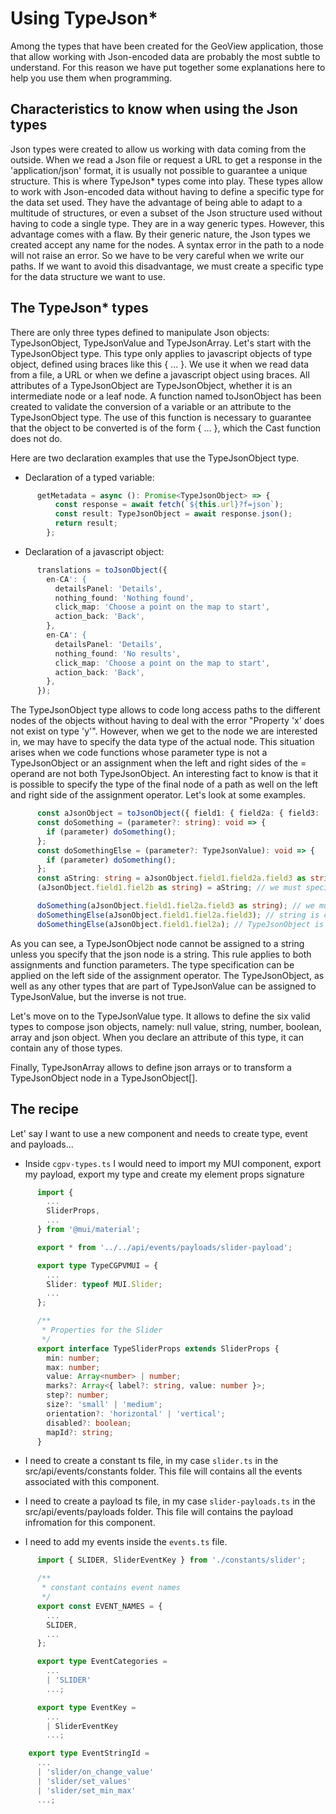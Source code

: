 # Using TypeJson* #

Among the types that have been created for the GeoView application, those that allow working with Json-encoded data
are probably the most subtle to understand. For this reason we have put together some explanations here to help you
use them when programming.

## Characteristics to know when using the Json types ##

Json types were created to allow us working with data coming from the outside. When we read a Json file or request a URL to get a response in the 'application/json' format, it is usually not possible to guarantee a unique structure. This is where TypeJson* types come into play. These types allow to work with Json-encoded data without having to define a specific type for the data set used. They have the advantage of being able to adapt to a multitude of structures, or even a subset of the Json structure used without having to code a single type. They are in a way generic types. However, this advantage comes with a flaw. By their generic nature, the Json types we created accept any name for the nodes. A syntax error in the path to a node will not raise an error. So we have to be very careful when we write our paths. If we want to avoid this disadvantage, we must create a specific type for the data structure we want to use.

## The TypeJson* types ##

There are only three types defined to manipulate Json objects: TypeJsonObject, TypeJsonValue and TypeJsonArray. Let's start with the TypeJsonObject type. This type only applies to javascript objects of type object, defined using braces like this { ... }. We use it when we read data from a file, a URL or when we define a javascript object using braces. All attributes of a TypeJsonObject are TypeJsonObject, whether it is an intermediate node or a leaf node. A function named toJsonObject has been created to validate the conversion of a variable or an attribute to the TypeJsonObject type. The use of this function is necessary to guarantee that the object to be converted is of the form { ... }, which the Cast function does not do.

Here are two declaration examples that use the TypeJsonObject type.

- Declaration of a typed variable:

```ts
      getMetadata = async (): Promise<TypeJsonObject> => {
          const response = await fetch(`${this.url}?f=json`);
          const result: TypeJsonObject = await response.json();
          return result;
        };
```

- Declaration of a javascript object:

```ts
      translations = toJsonObject({
        en-CA': {
          detailsPanel: 'Details',
          nothing_found: 'Nothing found',
          click_map: 'Choose a point on the map to start',
          action_back: 'Back',
        },
        en-CA': {
          detailsPanel: 'Details',
          nothing_found: 'No results',
          click_map: 'Choose a point on the map to start',
          action_back: 'Back',
        },
      });
```

The TypeJsonObject type allows to code long access paths to the different nodes of the objects without having to deal with the error "Property 'x' does not exist on type 'y'". However, when we get to the node we are interested in, we may have to specify the data type of the actual node. This situation arises when we code functions whose parameter type is not a TypeJsonObject or an assignment when the left and right sides of the = operand are not both TypeJsonObject. An interesting fact to know is that it is possible to specify the type of the final node of a path as well on the left and right side of the assignment operator. Let's look at some examples.

```ts
      const aJsonObject = toJsonObject({ field1: { field2a: { field3: 'Value of field3' }, field2b: '' } });
      const doSomething = (parameter?: string): void => {
        if (parameter) doSomething();
      };
      const doSomethingElse = (parameter?: TypeJsonValue): void => {
        if (parameter) doSomething();
      };
      const aString: string = aJsonObject.field1.field2a.field3 as string;  // we must specify that the ending node on the right side of the assignment operator is a string
      (aJsonObject.field1.fiel2b as string) = aString; // we must specify that the ending node on the left side of the assignment operator is a string

      doSomething(aJsonObject.field1.fiel2a.field3 as string); // we must specify that the ending node of the parameter is a string
      doSomethingElse(aJsonObject.field1.fiel2a.field3); // string is compatible with TypeJsonValue
      doSomethingElse(aJsonObject.field1.fiel2a); // TypeJsonObject is compatible with TypeJsonValue
```

As you can see, a TypeJsonObject node cannot be assigned to a string unless you specify that the json node is a string. This rule applies to both assignments and function parameters. The type specification can be applied on the left side of the assignment operator. The TypeJsonObject, as well as any other types that are part of TypeJsonValue can be assigned to TypeJsonValue, but the inverse is not true.

Let's move on to the TypeJsonValue type. It allows to define the six valid types to compose json objects, namely: null value, string, number, boolean, array and json object. When you declare an attribute of this type, it can contain any of those types.

Finally, TypeJsonArray allows to define json arrays or to transform a TypeJsonObject node in a TypeJsonObject[].

## The recipe ##

Let' say I want to use a new component and needs to create type, event and payloads...
- Inside ```cgpv-types.ts``` I would need to import my MUI component, export my payload, export my type and create my element props signature
```ts
      import {
        ...
        SliderProps,
        ...
      } from '@mui/material';

      export * from '../../api/events/payloads/slider-payload';

      export type TypeCGPVMUI = {
        ...
        Slider: typeof MUI.Slider;
        ...
      };

      /**
       * Properties for the Slider
       */
      export interface TypeSliderProps extends SliderProps {
        min: number;
        max: number;
        value: Array<number> | number;
        marks?: Array<{ label?: string, value: number }>;
        step?: number;
        size?: 'small' | 'medium';
        orientation?: 'horizontal' | 'vertical';
        disabled?: boolean;
        mapId?: string;
      }
```

- I need to create a constant ts file, in my case ```slider.ts``` in the src/api/events/constants folder. This file will contains all the events associated with this component.


- I need to create a payload ts file, in my case ```slider-payloads.ts``` in the src/api/events/payloads folder. This file will contains the payload infromation for this component.

- I need to add my events inside the ```events.ts``` file.
```ts
      import { SLIDER, SliderEventKey } from './constants/slider';

      /**
       * constant contains event names
       */
      export const EVENT_NAMES = {
        ...
        SLIDER,
        ...
      };

      export type EventCategories =
        ...
        | 'SLIDER'
        ...;

      export type EventKey =
        ...
        | SliderEventKey
        ...;

    export type EventStringId =
      ...
      | 'slider/on_change_value'
      | 'slider/set_values'
      | 'slider/set_min_max'
      ...;
```